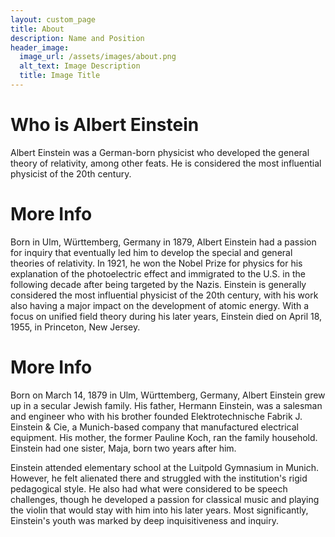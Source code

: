 ```yaml
---
layout: custom_page
title: About
description: Name and Position
header_image:
  image_url: /assets/images/about.png
  alt_text: Image Description
  title: Image Title
---
```


# Who is Albert Einstein
Albert Einstein was a German-born physicist who developed the general theory of relativity, among other feats. He is considered the most influential physicist of the 20th century.


# More Info
Born in Ulm, Württemberg, Germany in 1879, Albert Einstein had a passion for inquiry that eventually led him to develop the special and general theories of relativity. In 1921, he won the Nobel Prize for physics for his explanation of the photoelectric effect and immigrated to the U.S. in the following decade after being targeted by the Nazis. Einstein is generally considered the most influential physicist of the 20th century, with his work also having a major impact on the development of atomic energy. With a focus on unified field theory during his later years, Einstein died on April 18, 1955, in Princeton, New Jersey.


# More Info
Born on March 14, 1879 in Ulm, Württemberg, Germany, Albert Einstein grew up in a secular Jewish family. His father, Hermann Einstein, was a salesman and engineer who with his brother founded Elektrotechnische Fabrik J. Einstein & Cie, a Munich-based company that manufactured electrical equipment. His mother, the former Pauline Koch, ran the family household. Einstein had one sister, Maja, born two years after him.

Einstein attended elementary school at the Luitpold Gymnasium in Munich. However, he felt alienated there and struggled with the institution's rigid pedagogical style. He also had what were considered to be speech challenges, though he developed a passion for classical music and playing the violin that would stay with him into his later years. Most significantly, Einstein's youth was marked by deep inquisitiveness and inquiry.
